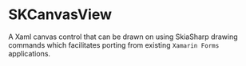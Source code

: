 # SKCanvasView

A Xaml canvas control that can be drawn on using SkiaSharp drawing commands
which facilitates porting from existing `Xamarin Forms` applications.
